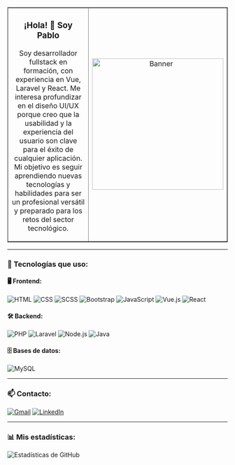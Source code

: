 <table border ="none">
  <tr>
    <td width="50%" valign="middle" align="center">

### ¡Hola! 👋 Soy Pablo

Soy desarrollador fullstack en formación, con experiencia en Vue, Laravel y React. Me interesa profundizar en el diseño UI/UX porque creo que la usabilidad y la experiencia del usuario son clave para el éxito de cualquier aplicación. Mi objetivo es seguir aprendiendo nuevas tecnologías y habilidades para ser un profesional versátil y preparado para los retos del sector tecnológico.

</td>
    <td width="50%" valign="middle" align="center">
      <img src="cuvo.gif" alt="Banner" width="300px" />
    </td>
  </tr>
</table>

---

### 🚀 Tecnologías que uso:

#### 🖥️ Frontend:

![HTML](https://img.shields.io/badge/HTML5-E34F26?style=for-the-badge&logo=html5&logoColor=white)
![CSS](https://img.shields.io/badge/CSS3-1572B6?style=for-the-badge&logo=css3&logoColor=white)
![SCSS](https://img.shields.io/badge/SCSS-CC6699?style=for-the-badge&logo=sass&logoColor=white)
![Bootstrap](https://img.shields.io/badge/Bootstrap-7952B3?style=for-the-badge&logo=bootstrap&logoColor=white)
![JavaScript](https://img.shields.io/badge/JavaScript-F7DF1E?style=for-the-badge&logo=javascript&logoColor=black)
![Vue.js](https://img.shields.io/badge/Vue.js-35495E?style=for-the-badge&logo=vue.js&logoColor=4FC08D)
![React](https://img.shields.io/badge/React-20232A?style=for-the-badge&logo=react&logoColor=61DAFB)

#### 🛠️ Backend:

![PHP](https://img.shields.io/badge/PHP-777BB4?style=for-the-badge&logo=php&logoColor=white)
![Laravel](https://img.shields.io/badge/Laravel-F05340?style=for-the-badge&logo=laravel&logoColor=white)
![Node.js](https://img.shields.io/badge/Node.js-339933?style=for-the-badge&logo=nodedotjs&logoColor=white)
![Java](https://img.shields.io/badge/Java-007396?style=for-the-badge&logo=java&logoColor=white)

#### 🗄️ Bases de datos:

![MySQL](https://img.shields.io/badge/MySQL-00000F?style=for-the-badge&logo=mysql&logoColor=white)

---

### 📫 Contacto:

[![Gmail](https://img.shields.io/badge/Gmail-D14836?style=for-the-badge&logo=gmail&logoColor=white)](mailto:pablolinlinsf2@gmail.com)
[![LinkedIn](https://img.shields.io/badge/LinkedIn-0077B5?style=for-the-badge&logo=linkedin&logoColor=white)](www.linkedin.com/in/pablo-lin-43332a32b)

---

### 📊 Mis estadísticas:

![Estadísticas de GitHub](https://github-readme-stats.vercel.app/api?username=LOSTYRL6&show_icons=true&theme=tokyonight)
